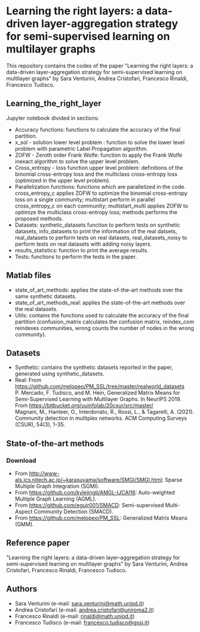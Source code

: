 # Learning the right layers: a data-driven layer-aggregation strategy for semi-supervised learning on multilayer graphs
This repository contains the codes of the paper "Learning the right layers: a data-driven layer-aggregation strategy for semi-supervised learning on multilayer graphs" by Sara Venturini, Andrea Cristofari, Francesco Rinaldi, Francesco Tudisco.

## Learning_the_right_layer
Jupyter notebook divided in sections:
- Accuracy functions: functions to calculate the accuracy of the final partition.
- x_sol - solution lower level problem : function to solve the lower level problem with parametric Label Propagation algorithm.
- ZOFW - Zeroth order Frank Wolfe: function to apply the Frank Wolfe inexact algorithm to solve the upper level problem. 
- Cross_entropy - loss function upper level problem: definitions of the binomial cross-entropy loss and the multiclass cross-entropy loss (optimized in the upper level problem).
- Parallelization functions: functions which are parallelized in the code. cross_entropy_c applies ZOFW to optimize the binomial cross-entropy loss on a single community; multistart perform in parallel cross_entropy_c on each community; multistart_multi applies ZOFW to optimize the  multiclass cross-entropy loss; methods performs the proposed methods. 
- Datasets: synthetic_datasets function to perform tests on synthetic datasets, info_datasets to print the information of the real datsets, real_datasets to perform tests on real datasets, real_datasets_noisy to perform tests on real datasets with adding noisy layers. 
- results_statistics: function to print the average results. 
- Tests: functions to perform the tests in the paper.

## Matlab files
- state_of_art_methods: applies the state-of-the-art methods over the same synthetic datasets.
- state_of_art_methods_real: applies the state-of-the-art methods over the real datasets.
- Utils: contains the functions used to calculate the accuracy of the final partition (confusion_matrix calculates the confusion matrix, reindex_com reindexes communities, wrong counts the number of nodes in the wrong community). 

## Datasets
- Synthetic: contains the synthetic datasets reported in the paper, generated using synthetic_datasets.
- Real:
From https://github.com/melopeo/PM_SSL/tree/master/realworld_datasets \
P. Mercado, F. Tudisco, and M. Hein, Generalized Matrix Means for Semi-Supervised Learning with Multilayer Graphs. In NeurIPS 2019.
From https://bitbucket.org/uuinfolab/20csur/src/master/ \
Magnani, M., Hanteer, O., Interdonato, R., Rossi, L., & Tagarelli, A. (2021). Community detection in multiplex networks. ACM Computing Surveys (CSUR), 54(3), 1-35.

## State-of-the-art methods 
### Download
- From http://www-als.ics.nitech.ac.jp/~karasuyama/software/SMGI/SMGI.html: Sparse Multiple Graph Integration (SGMI).
- From https://github.com/kylejingli/AMGL-IJCAI16: Auto-weighted Multiple Graph Learning (AGML).
- From https://github.com/egujr001/SMACD: Semi-supervised Multi-Aspect Community Detection (SMACD).
- From https://github.com/melopeo/PM_SSL: Generalized Matrix Means (GMM). 

## Reference paper
"Learning the right layers: a data-driven layer-aggregation strategy for semi-supervised learning on multilayer graphs" by Sara Venturini, Andrea Cristofari, Francesco Rinaldi, Francesco Tudisco.

## Authors
- Sara Venturini (e-mail: sara.venturini@math.unipd.it)
- Andrea Cristofari (e-mail: andrea.cristofari@uniroma2.it)
- Francesco Rinaldi (e-mail: rinaldi@math.unipd.it)
- Francesco Tudisco (e-mail: francesco.tudisco@gssi.it)
